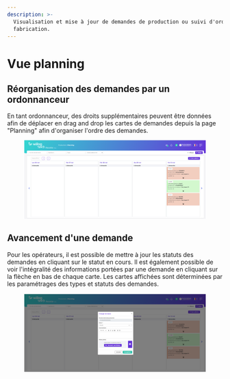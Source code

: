 ```yaml
---
description: >-
  Visualisation et mise à jour de demandes de production ou suivi d'ordre de
  fabrication.
---
```


# Vue planning

## Réorganisation des demandes par un ordonnanceur

En tant ordonnanceur, des droits supplémentaires peuvent être données afin de déplacer en drag and drop les cartes de demandes depuis la page "Planning" afin d'organiser l'ordre des demandes.&#x20;

<figure><img src="../.gitbook/assets/image (99).png" alt=""><figcaption></figcaption></figure>

## Avancement d'une demande

Pour les opérateurs, il est possible de mettre à jour les statuts des demandes en cliquant sur le statut en cours. Il est également possible de voir l'intégralité des informations portées par une demande en cliquant sur la flèche en bas de chaque carte. Les cartes affichées sont déterminées par les paramétrages des types et statuts des demandes.&#x20;

<figure><img src="../.gitbook/assets/image (100).png" alt=""><figcaption></figcaption></figure>
